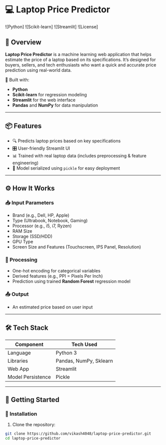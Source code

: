 # 💻 Laptop Price Predictor

![Python]
![Scikit-learn]
![Streamlit]
![License]

## 📍 Overview

**Laptop Price Predictor** is a machine learning web application that helps estimate the price of a laptop based on its specifications. It’s designed for buyers, sellers, and tech enthusiasts who want a quick and accurate price prediction using real-world data.

🚀 Built with:
- **Python**
- **Scikit-learn** for regression modeling
- **Streamlit** for the web interface
- **Pandas** and **NumPy** for data manipulation

---

## 📦 Features

- 🔍 Predicts laptop prices based on key specifications
- 🎛️ User-friendly Streamlit UI
- 📊 Trained with real laptop data (includes preprocessing & feature engineering)
- 🔐 Model serialized using `pickle` for easy deployment

---

## ⚙️ How It Works

### 📥 Input Parameters
- Brand (e.g., Dell, HP, Apple)
- Type (Ultrabook, Notebook, Gaming)
- Processor (e.g., i5, i7, Ryzen)
- RAM Size
- Storage (SSD/HDD)
- GPU Type
- Screen Size and Features (Touchscreen, IPS Panel, Resolution)

### 🔁 Processing
- One-hot encoding for categorical variables
- Derived features (e.g., PPI = Pixels Per Inch)
- Prediction using trained **Random Forest** regression model

### 📤 Output
- An estimated price based on user input

---

## 🛠️ Tech Stack

| Component        | Tech Used            |
|------------------|----------------------|
| Language         | Python 3             |
| Libraries        | Pandas, NumPy, Sklearn |
| Web App          | Streamlit            |
| Model Persistence| Pickle               |

---

## 🚀 Getting Started

### 🔧 Installation

1. Clone the repository:
```bash
git clone https://github.com/vikash4048/laptop-price-predictor.git
cd laptop-price-predictor
